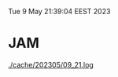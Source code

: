 Tue  9 May 21:39:04 EEST 2023
# JAM
<a href='./cache/202305/09_21.log'>./cache/202305/09_21.log</a>
